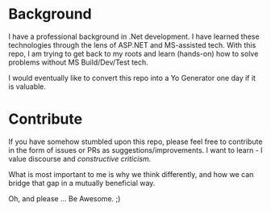 # Background
I have a professional background in .Net development. I have learned these technologies through the lens of ASP.NET and MS-assisted tech. With this repo, I am trying to get back to my roots and learn (hands-on) how to solve problems without MS Build/Dev/Test tech.

I would eventually like to convert this repo into a Yo Generator one day if it is valuable.

# Contribute
If you have somehow stumbled upon this repo, please feel free to contribute in the form of issues or PRs as suggestions/improvements. I want to learn - I value discourse and *constructive criticism*.

What is most important to me is why we think differently, and how we can bridge that gap in a mutually beneficial way.

Oh, and please ... Be Awesome. ;)
